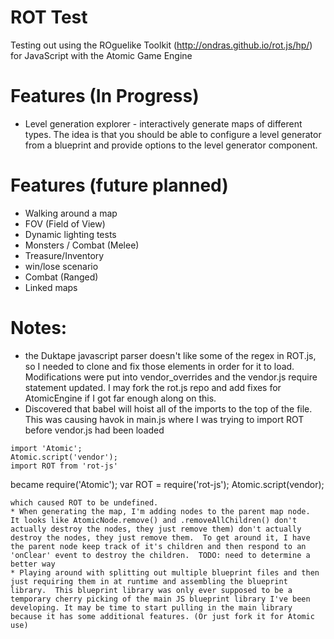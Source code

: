 # ROT Test

Testing out using the ROguelike Toolkit (http://ondras.github.io/rot.js/hp/) for JavaScript with the Atomic Game Engine

# Features (In Progress)
* Level generation explorer - interactively generate maps of different types.  The idea is that you should be able to configure a level generator from a blueprint and provide options to the level generator component.

# Features (future planned)
* Walking around a map
* FOV (Field of View)
* Dynamic lighting tests
* Monsters / Combat (Melee)
* Treasure/Inventory
* win/lose scenario
* Combat (Ranged)
* Linked maps

# Notes:
* the Duktape javascript parser doesn't like some of the regex in ROT.js, so I needed to clone and fix those elements in order for it to load.  Modifications were put into vendor_overrides and the vendor.js require statement updated.  I may fork the rot.js repo and add fixes for AtomicEngine if I got far enough along on this.
* Discovered that babel will hoist all of the imports to the top of the file.  This was causing havok in main.js where I was trying to import ROT before vendor.js had been loaded
```
import 'Atomic';
Atomic.script('vendor');
import ROT from 'rot-js'
```
became
require('Atomic');
var ROT = require('rot-js');
Atomic.script(vendor);
```
which caused ROT to be undefined.
* When generating the map, I'm adding nodes to the parent map node.  It looks like AtomicNode.remove() and .removeAllChildren() don't actually destroy the nodes, they just remove them) don't actually destroy the nodes, they just remove them.  To get around it, I have the parent node keep track of it's children and then respond to an 'onClear' event to destroy the children.  TODO: need to determine a better way
* Playing around with splitting out multiple blueprint files and then just requiring them in at runtime and assembling the blueprint library.  This blueprint library was only ever supposed to be a temporary cherry picking of the main JS blueprint library I've been developing. It may be time to start pulling in the main library because it has some additional features. (Or just fork it for Atomic use)

